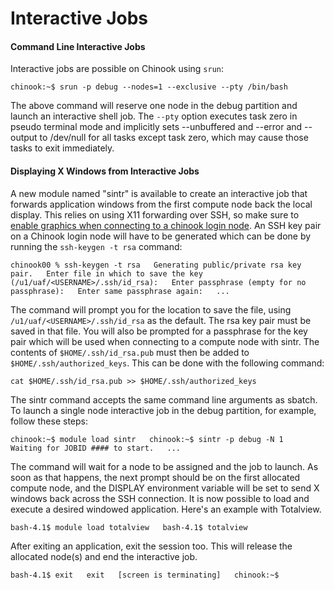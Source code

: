 # Interactive Jobs

#### Command Line Interactive Jobs <a id="cmdline-inter"></a>

Interactive jobs are possible on Chinook using `srun`:

`chinook:~$ srun -p debug --nodes=1 --exclusive --pty /bin/bash`

The above command will reserve one node in the debug partition and launch an interactive shell job. The `--pty` option executes task zero in pseudo terminal mode and implicitly sets --unbuffered and --error and --output to /dev/null for all tasks except task zero, which may cause those tasks to exit immediately.

#### Displaying X Windows from Interactive Jobs <a id="window-inter"></a>

A new module named "sintr" is available to create an interactive job that forwards application windows from the first compute node back the local display. This relies on using X11 forwarding over SSH, so make sure to [enable graphics when connecting to a chinook login node](../logging-in/logging-in.md). An SSH key pair on a Chinook login node will have to be generated which can be done by running the `ssh-keygen -t rsa` command:

`chinook00 % ssh-keygen -t rsa  
Generating public/private rsa key pair.  
Enter file in which to save the key (/u1/uaf/<USERNAME>/.ssh/id_rsa):  
Enter passphrase (empty for no passphrase):  
Enter same passphrase again:  
...`

The command will prompt you for the location to save the file, using `/u1/uaf/<USERNAME>/.ssh/id_rsa` as the default. The rsa key pair must be saved in that file. You will also be prompted for a passphrase for the key pair which will be used when connecting to a compute node with sintr. The contents of `$HOME/.ssh/id_rsa.pub` must then be added to `$HOME/.ssh/authorized_keys`. This can be done with the following command:

`cat $HOME/.ssh/id_rsa.pub >> $HOME/.ssh/authorized_keys`

The sintr command accepts the same command line arguments as sbatch. To launch a single node interactive job in the debug partition, for example, follow these steps:

`chinook:~$ module load sintr  
chinook:~$ sintr -p debug -N 1  
Waiting for JOBID #### to start.  
...`

The command will wait for a node to be assigned and the job to launch. As soon as that happens, the next prompt should be on the first allocated compute node, and the DISPLAY environment variable will be set to send X windows back across the SSH connection. It is now possible to load and execute a desired windowed application. Here's an example with Totalview.

`bash-4.1$ module load totalview  
bash-4.1$ totalview`

After exiting an application, exit the session too. This will release the allocated node\(s\) and end the interactive job.

`bash-4.1$ exit  
exit  
[screen is terminating]  
chinook:~$`

